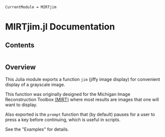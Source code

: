 ```@meta
CurrentModule = MIRTjim
```

# MIRTjim.jl Documentation

## Contents

```@contents
```

## Overview

This Julia module exports a function `jim`
(jiffy image display)
for convenient display of a grayscale image.

This function was originally designed
for the Michigan Image Reconstruction Toolbox
[(MIRT)](https://github.com/JeffFessler/MIRT.jl)
where most results
are images that one will want to display.

Also exported is the `prompt` function that
(by default)
pauses for a user to press a key before continuing,
which is useful in scripts.

See the "Examples" for details.
